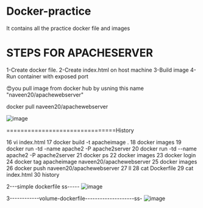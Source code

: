 # Docker-practice
It contains all the practice docker file and images


STEPS FOR APACHESERVER
=========================
1-Create docker file.
2-Create index.html on host machine
3-Build image 
4-Run container with exposed port



😍you pull image from docker hub by usning this name "naveen20/apachewebserver"

docker pull naveen20/apachewebserver


![image](https://github.com/naveen201/Docker-practice/assets/42841119/eec56c4f-aa65-4198-ba95-bb48c871d75d)




===============================History

   16  vi index.html
   17  docker build -t apacheimage .
   18  docker images
   19  docker run -td -name apache2 -P apache2server
   20  docker run -td --name apache2 -P apache2server
   21  docker ps
   22  docker images
   23  docker login
   24  docker tag apacheimage naveen20/apachewebserver
   25  docker images
   26  docker push naveen20/apachewebserver
   27  ll
   28  cat Dockerfile
   29  cat index.html
   30  history










2---simple dockerfile ss-----
![image](https://github.com/naveen201/Docker-practice/assets/42841119/25623fe8-0ebc-42c1-881a-3b0ad2bf49e1)


 

3------------volume-dockerfile--------------------ss-
![image](https://github.com/naveen201/Docker-practice/assets/42841119/66f1b27d-ba4a-4c13-b61a-9d9b60dc2c06)







